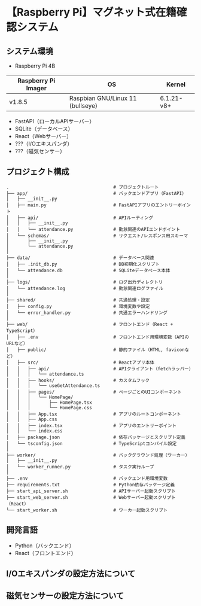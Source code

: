 # 【Raspberry Pi】マグネット式在籍確認システム

## システム環境

- Raspberry Pi 4B

| Raspberry Pi Imager | OS                               | Kernel     |
----                  |----                              |----
| v1.8.5              | Raspbian GNU/Linux 11 (bullseye) | 6.1.21-v8+ |

- FastAPI（ローカルAPIサーバー）
- SQLite（データベース）
- React（Webサーバー）
- ???（I/Oエキスパンダ）
- ???（磁気センサー）

## プロジェクト構成

```
.                                       # プロジェクトルート
├── app/                                # バックエンドアプリ（FastAPI）
│   ├── __init__.py
│   ├── main.py                         # FastAPIアプリのエントリーポイント
│   ├── api/                            # APIルーティング
│   │   ├── __init__.py
│   │   └── attendance.py               # 勤怠関連のAPIエンドポイント
│   └── schemas/                        # リクエスト/レスポンス用スキーマ
│       ├── __init__.py
│       └── attendance.py
│
├── data/                               # データベース関連
│   ├── .init_db.py                     # DB初期化スクリプト
│   └── attendance.db                   # SQLiteデータベース本体
│
├── logs/                               # ログ出力ディレクトリ
│   └── attendance.log                  # 勤怠関連ログファイル
│
├── shared/                             # 共通処理・設定
│   ├── config.py                       # 環境変数や設定
│   └── error_handler.py                # 共通エラーハンドリング
│
├── web/                                # フロントエンド（React + TypeScript）
│   ├── .env                            # フロントエンド用環境変数（APIのURLなど）
│   ├── public/                         # 静的ファイル（HTML, faviconなど）
│   ├── src/                            # Reactアプリ本体
│   │   ├── api/                        # APIクライアント（fetchラッパー）
│   │   │   └── attendance.ts
│   │   ├── hooks/                      # カスタムフック
│   │   │   └── useGetAttendance.ts
│   │   ├── pages/                      # ページごとのUIコンポーネント
│   │   │   └── HomePage/
│   │   │       ├── HomePage.tsx
│   │   │       └── HomePage.css
│   │   ├── App.tsx                     # アプリのルートコンポーネント
│   │   ├── App.css
│   │   ├── index.tsx                   # アプリのエントリーポイント
│   │   └── index.css
│   ├── package.json                    # 依存パッケージとスクリプト定義
│   └── tsconfig.json                   # TypeScriptコンパイル設定
│
├── worker/                             # バックグラウンド処理（ワーカー）
│   ├── __init__.py
│   └── worker_runner.py                # タスク実行ループ
│
├── .env                                # バックエンド用環境変数
├── requirements.txt                    # Python依存パッケージ定義
├── start_api_server.sh                 # APIサーバー起動スクリプト
├── start_web_server.sh                 # Webサーバー起動スクリプト（React）
└── start_worker.sh                     # ワーカー起動スクリプト
```

## 開発言語

- Python（バックエンド）
- React（フロントエンド）

## I/Oエキスパンダの設定方法について

## 磁気センサーの設定方法について